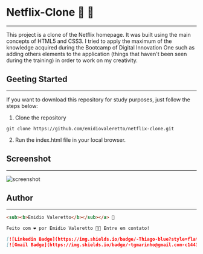 # Netflix-Clone​ :popcorn: :movie_camera:

---

This project is a clone of the Netflix homepage. It was built using the main concepts of HTML5 and CSS3. I tried to apply the maximum of the knowledge acquired during the Bootcamp of Digital Innovation One such as adding others elements to the application (things that haven't been seen during the training) in order to work on my creativity.



## Geeting Started

---

If you want to download this repository for study purposes, just follow the steps below:

1. Clone the repository

` git clone https://github.com/emidiovaleretto/netflix-clone.git `

2. Run the index.html file in your local browser.



## Screenshot

---

<img src="./assets/img/screenshot.gif" alt="screenshot" stlyle="align-items: center;">



## Author

---

```markdown
<sub><b>Emidio Valeretto</b></sub></a> 🚀

Feito com ❤️ por Emidio Valeretto 👋🏽 Entre em contato!

[![Linkedin Badge](https://img.shields.io/badge/-Thiago-blue?style=flat-square&logo=Linkedin&logoColor=white&link=https://www.linkedin.com/in/emidiovaleretto/)](https://www.linkedin.com/in/emidiovaleretto/) 
[![Gmail Badge](https://img.shields.io/badge/-tgmarinho@gmail.com-c14438?style=flat-square&logo=Gmail&logoColor=white&link=mailto:emidio.valereto@gmail.com)](mailto:emidio.valereto@gmail.com)
```











